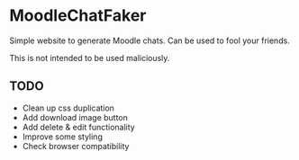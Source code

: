 # MoodleChatFaker

Simple website to generate Moodle chats. Can be used to fool your friends. 

This is not intended to be used maliciously.

## TODO

- Clean up css duplication
- Add download image button
- Add delete & edit functionality
- Improve some styling
- Check browser compatibility